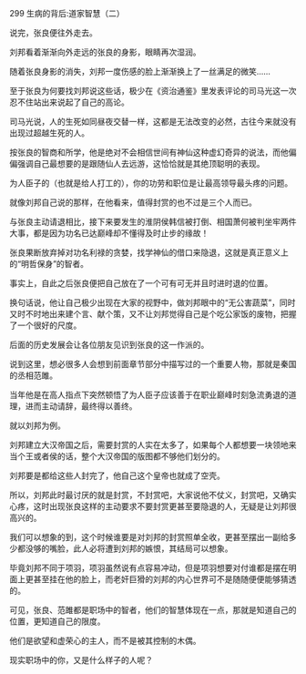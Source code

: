 299 生病的背后:道家智慧（二）



说完，张良便往外走去。

刘邦看着渐渐向外走远的张良的身影，眼睛再次湿润。

随着张良身影的消失，刘邦一度伤感的脸上渐渐换上了一丝满足的微笑……



至于张良为何要找刘邦说这些话，极少在《资治通鉴》里发表评论的司马光这一次忍不住站出来说起了自己的高论。

司马光说，人的生死如同昼夜交替一样，这都是无法改变的必然，古往今来就没有出现过超越生死的人。

按张良的智商和所学，他是绝对不会相信世间有神仙这种虚幻奇异的说法，而他偏偏强调自己最想要的是跟随仙人去远游，这恰恰就是其绝顶聪明的表现。

为人臣子的（也就是给人打工的），你的功劳和职位是让最高领导最头疼的问题。

就像刘邦自己说的那样，在他看来，值得封赏的也不过是三个人而已。

与张良主动请退相比，接下来要发生的淮阴侯韩信被打倒、相国萧何被判坐牢两件大事，都是因为功名已达巅峰却不懂得及时止步的缘故！

张良果断放弃掉对功名利禄的贪婪，找学神仙的借口来隐退，这就是真正意义上的“明哲保身”的智者。

事实上，自此之后张良便把自己放在了一个可有可无并且时进时退的位置。

换句话说，他让自己极少出现在大家的视野中，做刘邦眼中的“无公害蔬菜”，同时又时不时地出来建个言、献个策，又不让刘邦觉得自己是个吃公家饭的废物，把握了一个很好的尺度。

后面的历史发展会让各位朋友见识到张良的这一作派的。



说到这里，想必很多人会想到前面章节部分中描写过的一个重要人物，那就是秦国的丞相范雎。

当年他是在高人指点下突然顿悟了为人臣子应该善于在职业巅峰时刻急流勇退的道理，进而主动请辞，最终得以善终。

就以刘邦为例。

刘邦建立大汉帝国之后，需要封赏的人实在太多了，如果每个人都想要一块领地来当个王或者侯的话，整个大汉帝国的版图都不够他们划分的。

刘邦要是都给这些人封完了，他自己这个皇帝也就成了空壳。

所以，刘邦此时最讨厌的就是封赏，不封赏吧，大家说他不仗义，封赏吧，又确实心疼，这时出现张良这样的主动要求不要封赏更甚至要隐退的人，无疑是让刘邦很高兴的。



我们可以想象的到，这个时候谁要是对刘邦的封赏照单全收，更甚至摆出一副给多少都没够的嘴脸，此人必将遭到刘邦的嫉恨，其结局可以想象。

毕竟刘邦不同于项羽，项羽虽然说有点容易冲动，但是项羽想要对付谁都是摆在明面上更甚至挂在他的脸上，而老奸巨猾的刘邦的内心世界可不是随随便便能够猜透的。

可见，张良、范雎都是职场中的智者，他们的智慧体现在一点，那就是知道自己的位置，更知道自己的限度。

他们是欲望和虚荣心的主人，而不是被其控制的木偶。

现实职场中的你，又是什么样子的人呢？

